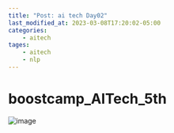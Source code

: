 ```yaml
---
title: "Post: ai tech Day02"
last_modified_at: 2023-03-08T17:20:02-05:00
categories:
    - aitech
tages:
    - aitech
    - nlp
---
```

# boostcamp_AITech_5th
![image](../../../image/aitech.png)